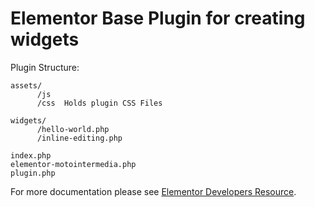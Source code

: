 # Elementor Base Plugin for creating widgets


Plugin Structure: 
```
assets/
      /js   
      /css  Holds plugin CSS Files
      
widgets/
      /hello-world.php
      /inline-editing.php
      
index.php
elementor-motointermedia.php
plugin.php
```


For more documentation please see [Elementor Developers Resource](https://developers.elementor.com/creating-an-extension-for-elementor/).
